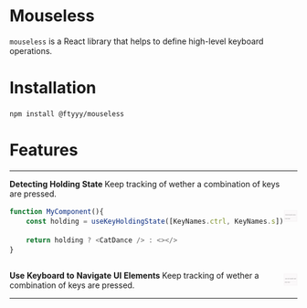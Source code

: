 # Mouseless

`mouseless` is a React library that helps to define high-level keyboard operations.

# Installation

`npm install @ftyyy/mouseless`

# Features

<table style="border: none !important; border-collapse: collapse !important; border-spacing: 0 !important; padding: 0 !important; margin: 0 !important;">
<tr style="border: none !important;">
<td style="border: none !important; padding: 0 !important;" width="50%">

**Detecting Holding State**
  Keep tracking of wether a combination of keys are pressed.
```javascript
function MyComponent(){
    const holding = useKeyHoldingState([KeyNames.ctrl, KeyNames.s])

    return holding ? <CatDance /> : <></>
}
```

</td>
<td style="border: none !important; padding: 0 !important;" width="50%">

<!-- ![illu_holding.gif](resources/illu_holding.gif) -->
<img style="width: 400px; height: auto;" src="resources/illu_holding.gif"/>

</td>
</tr>
<tr style="border: none !important;">
<td style="border: none !important; padding: 0 !important;" width="50%">

**Use Keyboard to Navigate UI Elements**
Keep tracking of wether a combination of keys are pressed.


</td>
<td style="border: none !important; padding: 0 !important;" width="50%">

![Mouseless 演示](resources/illu_navi.gif)

</td>
</tr>

</table>


